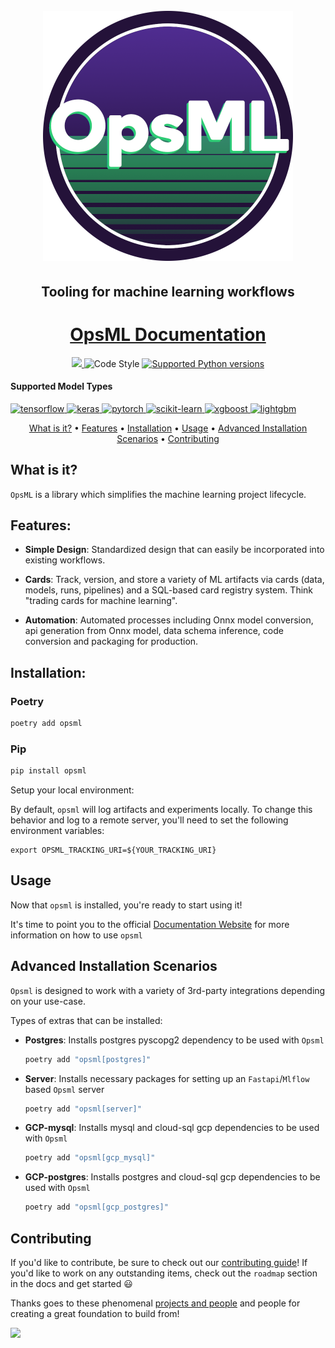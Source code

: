 <h1 align="center">
  <br>
  <img src="https://github.com/shipt/opsml/blob/main/images/opsml-logo.png?raw=true"  width="400" height="400" alt="opsml logo"/>
  <br>
</h1>

<h2 align="center">Tooling for machine learning workflows</h2>

<h1 align="center"><a href="https://thorrester.github.io/opsml-ghpages/">OpsML Documentation</h1>

<p align="center">

   <a alt="Tests" href="https://github.com/shipt/opsml/actions/workflows/lint-unit-tests.yml">
      <img src="https://github.com/shipt/opsml/actions/workflows/lint-unit-tests.yml/badge.svg?branch=main">
  </a>
  <img alt="Code Style" src="https://img.shields.io/badge/  code%20style-black-000000.svg" />
  <a href="https://www.python.org/downloads/release/python-390/">
  </a>
  <a href="https://pypi.org/project/opsml" target="_blank">
    <img src="https://img.shields.io/pypi/pyversions/opsml.svg?color=%2334D058" alt="Supported Python versions">
</a>

</p>

<h4 align="left">Supported Model Types</h4>

<a href="https://www.tensorflow.org/">
  <img alt="tensorflow" src="https://img.shields.io/badge/TensorFlow-FF6F00?logo=tensorflow&logoColor=white"/>

<a href="https://keras.io/">
  <img alt="keras"" src="https://img.shields.io/badge/Keras-FF0000?logo=keras&logoColor=white"/>

<a href="https://pytorch.org/">
  <img alt="pytorch" src="https://img.shields.io/badge/PyTorch--EE4C2C.svg?style=flat&logo=pytorch"/>

<a href="https://scikit-learn.org/stable/">
  <img alt="scikit-learn" src="https://img.shields.io/badge/scikit_learn-F7931E?logo=scikit-learn&logoColor=white"/>


<a href="https://xgboost.readthedocs.io/en/stable/">
  <img alt="xgboost" src=https://img.shields.io/badge/Package-XGBoost-blueviolet"/>


<a href="https://lightgbm.readthedocs.io/en/v3.3.2/">
  <img alt="lightgbm" src=https://img.shields.io/badge/Package-LightGBM-success"/>

</p>
<p align="center">
  <a href="#what-is-it">What is it?</a> •
  <a href="#features">Features</a> •
  <a href="#installation">Installation</a> •
  <a href="#usage">Usage</a>  •
  <a href="#advanced-installation-scenarios">Advanced Installation Scenarios</a> •
  <a href="#contributing">Contributing</a>
</p>

## What is it?
`OpsML` is a library which simplifies the machine learning project lifecycle.

## Features:
  - **Simple Design**: Standardized design that can easily be incorporated into existing workflows.

  - **Cards**: Track, version, and store a variety of ML artifacts via cards (data, models, runs, pipelines) and a SQL-based card registry system. Think "trading cards for machine learning".

  - **Automation**: Automated processes including Onnx model conversion, api generation from Onnx model, data schema inference, code conversion and packaging for production.

## Installation:

### Poetry

```bash
poetry add opsml
```

### Pip

```bash
pip install opsml
```

Setup your local environment:

By default, `opsml` will log artifacts and experiments locally. To change this behavior and log to a remote server, you'll need to set the following environment variables:


```shell
export OPSML_TRACKING_URI=${YOUR_TRACKING_URI}
```

## Usage

Now that `opsml` is installed, you're ready to start using it!

It's time to point you to the official [Documentation Website](https://thorrester.github.io/opsml-ghpages/) for more information on how to use `opsml`


## Advanced Installation Scenarios

`Opsml` is designed to work with a variety of 3rd-party integrations depending on your use-case.

Types of extras that can be installed:

- **Postgres**: Installs postgres pyscopg2 dependency to be used with `Opsml`
  ```bash
  poetry add "opsml[postgres]"
  ```

- **Server**: Installs necessary packages for setting up an `Fastapi`/`Mlflow` based `Opsml` server
  ```bash
  poetry add "opsml[server]"
  ```

- **GCP-mysql**: Installs mysql and cloud-sql gcp dependencies to be used with `Opsml`
  ```bash
  poetry add "opsml[gcp_mysql]"
  ```

- **GCP-postgres**: Installs postgres and cloud-sql gcp dependencies to be used with `Opsml`
  ```bash
  poetry add "opsml[gcp_postgres]"
  ```

## Contributing
If you'd like to contribute, be sure to check out our [contributing guide](./CONTRIBUTING.md)! If you'd like to work on any outstanding items, check out the `roadmap` section in the docs and get started :smiley:

Thanks goes to these phenomenal [projects and people](./ATTRIBUTIONS.md) and people for creating a great foundation to build from!

<a href="https://github.com/shipt/opsml/graphs/contributors">
  <img src="https://contrib.rocks/image?repo=shipt/opsml" />
</a>
